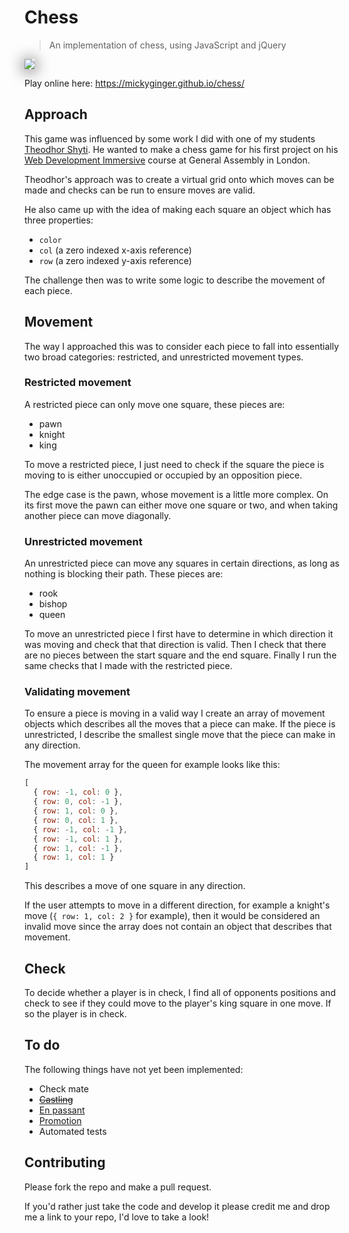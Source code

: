 # Chess

> An implementation of chess, using JavaScript and jQuery

<img src="https://user-images.githubusercontent.com/3531085/45269077-4ff36e80-b47f-11e8-8891-9d75ec201c5b.png" style="box-shadow:0 2px 25px 0">

Play online here: https://mickyginger.github.io/chess/

## Approach

This game was influenced by some work I did with one of my students [Theodhor Shyti](https://github.com/Theodhor). He wanted to make a chess game for his first project on his [Web Development Immersive](https://generalassemb.ly/education/web-development-immersive) course at General Assembly in London.

Theodhor's approach was to create a virtual grid onto which moves can be made and checks can be run to ensure moves are valid.

He also came up with the idea of making each square an object which has three properties:

- `color`
- `col` (a zero indexed x-axis reference)
- `row` (a zero indexed y-axis reference)

The challenge then was to write some logic to describe the movement of each piece.

## Movement

The way I approached this was to consider each piece to fall into essentially two broad categories: restricted, and unrestricted movement types.

### Restricted movement

A restricted piece can only move one square, these pieces are:

- pawn
- knight
- king

To move a restricted piece, I just need to check if the square the piece is moving to is either unoccupied or occupied by an opposition piece.

The edge case is the pawn, whose movement is a little more complex. On its first move the pawn can either move one square or two, and when taking another piece can move diagonally.

### Unrestricted movement

An unrestricted piece can move any squares in certain directions, as long as nothing is blocking their path. These pieces are:

- rook
- bishop
- queen

To move an unrestricted piece I first have to determine in which direction it was moving and check that that direction is valid. Then I check that there are no pieces between the start square and the end square. Finally I run the same checks that I made with the restricted piece.

### Validating movement

To ensure a piece is moving in a valid way I create an array of movement objects which describes all the moves that a piece can make. If the piece is unrestricted, I describe the smallest single move that the piece can make in any direction.

The movement array for the queen for example looks like this:

```js
[
  { row: -1, col: 0 },
  { row: 0, col: -1 },
  { row: 1, col: 0 },
  { row: 0, col: 1 },
  { row: -1, col: -1 },
  { row: -1, col: 1 },
  { row: 1, col: -1 },
  { row: 1, col: 1 }
]
```

This describes a move of one square in any direction.

If the user attempts to move in a different direction, for example a knight's move (`{ row: 1, col: 2 }` for example), then it would be considered an invalid move since the array does not contain an object that describes that movement.

## Check

To decide whether a player is in check, I find all of opponents positions and check to see if they could move to the player's king square in one move. If so the player is in check.

## To do

The following things have not yet been implemented:

- Check mate
- ~~[Castling](https://simple.wikipedia.org/wiki/Chess#Castling)~~
- [En passant](https://simple.wikipedia.org/wiki/Chess#En_passant)
- [Promotion](https://simple.wikipedia.org/wiki/Chess#Promotion)
- Automated tests

## Contributing

Please fork the repo and make a pull request.

If you'd rather just take the code and develop it please credit me and drop me a link to your repo, I'd love to take a look!
